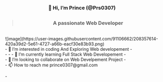   #            <h3 align="center">                     👋 Hi, I’m Prince (@Prs0307)</h3>
  >## <h3 align="center">A passionate Web Developer</h3>
  </br>
![image](https://user-images.githubusercontent.com/91106662/208357614-420a39d2-5e61-4727-a66b-eacf30e83b93.png)


  </br>
- 👀 I’m interested in coding And Exploring Web developement
- </br>
- 
- 
- 🌱 I’m currently learning Full Stack Web Developement
- </br>
- 💞️ I’m looking to collaborate on Web Develpement Project
- </br>
- 📫 How to reach me prince0307@gmail.com

-</br>

<!---
Prs0307/Prs0307 is a ✨ special ✨ repository because its `README.md` (this file) appears on your GitHub profile.
You can click the Preview link to take a look at your changes.
--->
